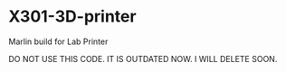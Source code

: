 # X301-3D-printer
Marlin build for Lab Printer

DO NOT USE THIS CODE. IT IS OUTDATED NOW. I WILL DELETE SOON.
